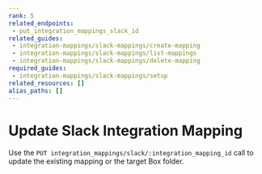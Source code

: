 ```yaml
---
rank: 5
related_endpoints:
 - put_integration_mappings_slack_id
related_guides: 
 - integration-mappings/slack-mappings/create-mapping
 - integration-mappings/slack-mappings/list-mappings
 - integration-mappings/slack-mappings/delete-mapping
required_guides:
 - integration-mappings/slack-mappings/setup
related_resources: []
alias_paths: []
---
```


# Update Slack Integration Mapping

Use the `PUT integration_mappings/slack/:integration_mapping_id`
call to update the existing mapping or the target Box folder.

<Samples id='put_integration_mappings_slack' />